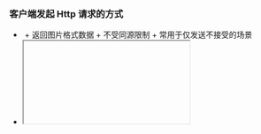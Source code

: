 ### 客户端发起 Http 请求的方式

- <img src="">
  + 返回图片格式数据
  + 不受同源限制
  + 常用于仅发送不接受的场景
- <iframe src="">
  + 返回 HTML 文档
  + 受限于同源政策
- <script src="">
  + 返回 js 文件
  + 不受同源限制
- XMLHttpRequest
  + XMLHttpRequest 对象的每一个实例支持一个独立的请求/响应对
  + 老版的实现仅支持文本类型的数据，且受同源限制
  + 新版本（XHR2，IE10 以下不支持，IE8/9 可用 XDomainRequest）扩展了许多功能
    - 可以设置HTTP请求的时限
    - 可以使用FormData对象管理表单数据
    - 可以上传文件
    - 可以跨域请求（CORS）
    - 可以获取服务器端的二进制数据
    - 可以获得数据传输的进度信息

> [XHR2 参考](http://www.ruanyifeng.com/blog/2012/09/xmlhttprequest_level_2.html)

### Asynchronous JavaScript and XML

- Ajax 是一种操控客户端 http 请求，实现客户端和服务端异步通信的 Web 应用层协议
- Asynchronous：ajax 由独立的线程执行，不会阻塞主线程
- JavaScript：ajax 由 JS 发起。但 JS 对请求头的操作是受限的
- XML：响应的数据格式，目前被 JSON 取代

### Http 请求的四个组成部分
- 方法（必须）
- 地址（必须）
- 请求头（可选）
- 请求主体（可选）

```js
var xhr = new XMLHttpRequest();
// 设置方法和地址，第三个参数：true 表示异步发送，false 表示同步发送
xhr.open("get", "example.php", false);
// 设置请求头，通常 send 方法会自动设置，一般无须操作
xhr.setRequestHeader();
// 发送，参数为请求主体
xhr.send(null); 
// 取得响应
xhr.onreadystatechange = function () {
  if (xhr.readyState == 4) {
    if (xhr.status >= 200 && xhr.status <= 300 || xhr.status == 304) {
      var type = xhr.getResponseHeader("Content-Type");
      // 返回文本格式数据，也可能是文档格式数据 responseXML
      if (type.match(/^text/)) {
        var data = xhr.responseText; 
      }	
			// 获得JSON格式的数据
      if (type === "application/json")	{
        var data = xhr.responseText; 
        data = JSON.parse(data);
      }	
    }
  }
}
```
> 一次ajax请求, 并非所有的部分都是异步的, 至少"readyState==1"的 onreadystatechange 回调以及 onloadstart 回调就是同步执行的

### API

- 属性
  + readyState
	  - 0 (begin）=> 1 (open-loadstart) => 2 (send) => 3 (loading-progress) => 4 (done-load)
  + status
  + statusText
  + timeout
  + responseText、responseXML、responseType、responseURL
  + withCredentials
  + upload
	  - returns an XMLHttpRequestUpload object
- 方法
  + abort()
  + getResponseHeader() | getAllResponseHeaders()
  + setRequestHeader()
  + open()
  + send()
- 事件
  + readystatechange
  + loadstart
  + progress
  + load
  + loadend
  + timeout
  + error

```js
xhr.onprogress // 下载的进度
xhr.upload.onprogress // 上传的进度

// 进度信息保存在事件对象里
event.lengthComputable // 是否可计算进度
event.loaded // 已经传输的字节
event.total // 需要传输的总字节

// 相关事件
load // 传输成功完成。
abort // 传输被用户取消。
error // 传输中出现错误。
loadstart // 传输开始。
loadEnd // 传输结束，但是不知道成功还是失败
```


### 数据格式与编码
由于 Http 只能传输特定格式的数据，因此数据的发送和接收都需要相应的编码和解码的工作，有的工作是由浏览器实现的，而有的工作需要人工完成。

- 表单型数据编码
  + 将名与值进行URL编码（十六进制转义码）并以=连接，名值对之间以&连接
	+ 该数据格式的 MIME 类型：application/x-www-form-urlencoded
	+ 使用 POST 方法提交数据时，需设置 Content-Type 为该值
	+ 可在 URL 中使用该种数据类型进行 GET 只读查询

- JSON 编码
```js
xhr.setRequestHeader("Content-Type", "application/json");
xhr.send(JSON.stringify(data));
```

- 文件
```js
// XHR2 支持 Blob 的数据格式
input.addEventListener("change", function () {
	var file = this.files[0]; 
	var xhr = new XMLHttpRequest();
	xhr.open("POST", url);
	xhr.send(file);
})
// jQuery
// 使用 FormData 对象一次性上传混合多种格式的数据（multipart/form-data）。
input.addEventListener("change", function (e) {
	var file = e.target.files[0];
	var fd = new FormData();
	fd.append('file', file);
	$.ajax({
		url: '',
		type: 'post',
		processData: false,
		contentType: false,
		data: fd
	})
})
```

### ajax 的执行过程







